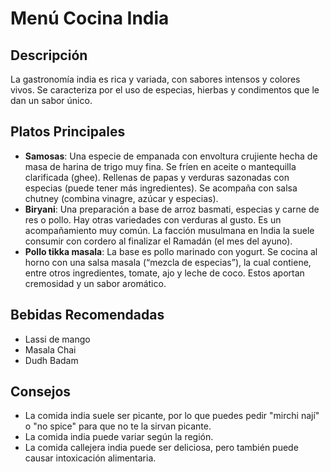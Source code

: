 # Menú Cocina India

## Descripción
La gastronomía india es rica y variada, con sabores intensos y colores vivos. Se caracteriza por el uso de especias, hierbas y condimentos que le dan un sabor único. 

## Platos Principales
- **Samosas**: Una especie de empanada con envoltura crujiente hecha de masa de harina de trigo muy fina. Se fríen en aceite o mantequilla clarificada (ghee). Rellenas de papas y verduras sazonadas con especias 
(puede tener más ingredientes). Se acompaña con salsa chutney (combina vinagre, azúcar y especias).
- **Biryani**: Una preparación a base de arroz basmati, especias y carne de res o pollo. Hay otras variedades con verduras al gusto. Es un acompañamiento muy común. La facción musulmana en India la 
suele consumir con cordero al finalizar el Ramadán (el mes del ayuno). 
- **Pollo tikka masala**: La base es pollo marinado con yogurt. Se cocina al horno con una salsa masala (“mezcla de especias”), 
la cual contiene, entre otros ingredientes, tomate, ajo y leche de coco. Estos aportan cremosidad y un sabor aromático. 

## Bebidas Recomendadas
- Lassi de mango
- Masala Chai
- Dudh Badam

## Consejos
- La comida india suele ser picante, por lo que puedes pedir "mirchi nají" o "no spice" para que no te la sirvan picante. 
- La comida india puede variar según la región. 
- La comida callejera india puede ser deliciosa, pero también puede causar intoxicación alimentaria. 


